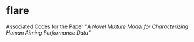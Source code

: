 # flare
Associated Codes for the Paper "*A Novel Mixture Model for Characterizing Human Aiming Performance Data*"
